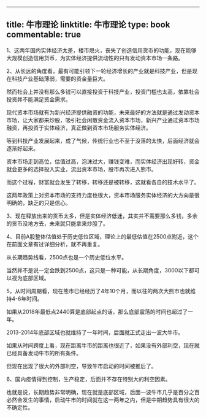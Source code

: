 
---
title: 牛市理论
linktitle: 牛市理论
type: book
commentable: true
---

1、这两年国内实体经济太差，楼市熄火，丧失了创造信用货币的功能，现在能够大规模创造信用货币，为实体经济提供流动性的只有发动资本市场一条路。

2、从长远的角度看，最有可能引领下一轮经济增长的产业就是科技产业，但是现在科技产业基础薄弱，需要的资金量巨大。

然而社会上并没有那么多钱可以直接投资于科技产业，投资门槛也太高，依靠社会投资并不能满足资金需求。

现代资本市场就有为新兴经济提供融资的功能，未来最好的方法就是通过发动资本市场，让大家都来炒股，吸引社会闲散资金流入资本市场，新兴产业通过资本市场融资，再投资于实体经济，真正做到资本市场服务实体经济。

等到科技产业发展起来，成了气候，传统行业也不至于没落的太快，后面经济就会逐渐好起来。

资本市场走到高位，估值过高，泡沫过大，赚钱变难，而实体经济出现好转，资金就会更多的选择投入实业，流出资本市场，股市再次进入熊市。

而这个过程，财富就会发生了转移，转移还是被转移，这就看各自的技术水平了。

这两年政策上对资本市场的支持力度也很大，资本市场服务实体经济的大方向是很明确的，缺乏的只是信心。

3、现在释放出来的货币太多，但是实体经济低迷，其实并不需要那么多钱，多余的货币没地方去，未来就只能拿来炒股了。

4、目前A股整体估值处于历史低位区域，理论上的最低估值在2500点附近，这个在前面文章有过详细分析，就不再重复。

从长期趋势线看，2500点也是一个历史低位水平。

当然并不是说一定会跌到2500点，这只是一种可能，从长期角度，3000以下都可以视为底部区域。

5，从时间周期看，现在熊市已经经历了4年10个月，而以往的两次大熊市也就维持4-6年时间。

如果从2018年最低点2440算是底部起点的话，那么底部震荡的时间也超过了一年。

2013-2014年底部区域也就维持了一年时间，后面就正式走出一波大牛市。



如果从时间跨度上看，现在距离牛市的距离也很近了，如果没有外部利空，现在就已经具备发动牛市的所有条件。

但现在出现了很大的外部利空，导致牛市启动的时间被推后了。

6、国内疫情得到控制，生产稳定，后面并不存在特别大的利空因素。

也就是说，长期趋势非常明确，现在就是底部区域，后面一波牛市几乎是百分之百必然会发生的事情，启动牛市的时间就在这一两年之内，但是中期趋势具有很大的不确定性。
    